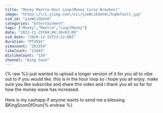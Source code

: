 ```yaml
---
title: "Money Mantra Hour Loop(Money Curse Breaker)"
image: "https:\/\/i.ytimg.com\/vi\/yzeWczZGmYA\/hqdefault.jpg"
vid_id: "yzeWczZGmYA"
categories: "Entertainment"
tags: ["Money","Mantra","Loop(Money"]
date: "2021-11-25T04:00:20+03:00"
vid_date: "2020-12-15T23:12:08Z"
duration: "PT1H1S"
viewcount: "263359"
likeCount: "13403"
dislikeCount: "134"
channel: "King Soon"
---
```

{% raw %}i just wanted to upload a longer version of it for you all to vibe out to if you would like. this is in the hour loop so i hope you all enjoy. make sure you like subscribe and share this video and i thank you all so far for how the money wave has increased.<br /><br />Here is my cashapp if anyone wants to send me a blessing. $KingSoonOfOrun{% endraw %}
